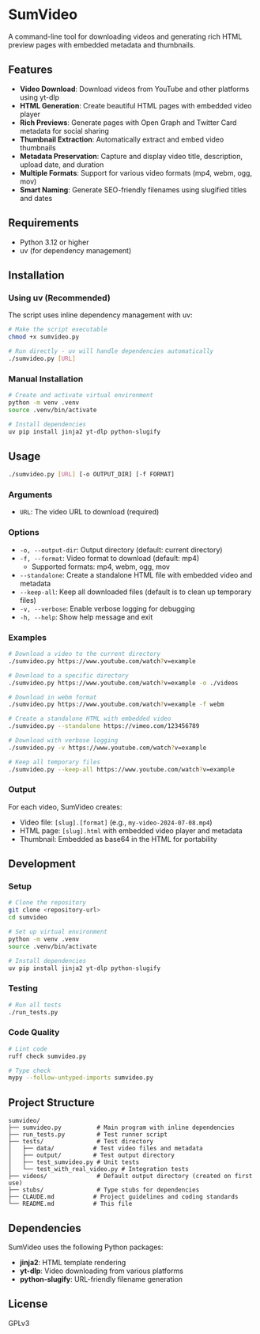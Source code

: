 # SumVideo

A command-line tool for downloading videos and generating rich HTML preview pages with embedded metadata and thumbnails.

## Features

- **Video Download**: Download videos from YouTube and other platforms using yt-dlp
- **HTML Generation**: Create beautiful HTML pages with embedded video player
- **Rich Previews**: Generate pages with Open Graph and Twitter Card metadata for social sharing
- **Thumbnail Extraction**: Automatically extract and embed video thumbnails
- **Metadata Preservation**: Capture and display video title, description, upload date, and duration
- **Multiple Formats**: Support for various video formats (mp4, webm, ogg, mov)
- **Smart Naming**: Generate SEO-friendly filenames using slugified titles and dates

## Requirements

- Python 3.12 or higher
- uv (for dependency management)

## Installation

### Using uv (Recommended)

The script uses inline dependency management with uv:

```bash
# Make the script executable
chmod +x sumvideo.py

# Run directly - uv will handle dependencies automatically
./sumvideo.py [URL]
```

### Manual Installation

```bash
# Create and activate virtual environment
python -m venv .venv
source .venv/bin/activate

# Install dependencies
uv pip install jinja2 yt-dlp python-slugify
```

## Usage

```bash
./sumvideo.py [URL] [-o OUTPUT_DIR] [-f FORMAT]
```

### Arguments

- `URL`: The video URL to download (required)

### Options

- `-o, --output-dir`: Output directory (default: current directory)
- `-f, --format`: Video format to download (default: mp4)
  - Supported formats: mp4, webm, ogg, mov
- `--standalone`: Create a standalone HTML file with embedded video and metadata
- `--keep-all`: Keep all downloaded files (default is to clean up temporary files)
- `-v, --verbose`: Enable verbose logging for debugging
- `-h, --help`: Show help message and exit

### Examples

```bash
# Download a video to the current directory
./sumvideo.py https://www.youtube.com/watch?v=example

# Download to a specific directory
./sumvideo.py https://www.youtube.com/watch?v=example -o ./videos

# Download in webm format
./sumvideo.py https://www.youtube.com/watch?v=example -f webm

# Create a standalone HTML with embedded video
./sumvideo.py --standalone https://vimeo.com/123456789

# Download with verbose logging
./sumvideo.py -v https://www.youtube.com/watch?v=example

# Keep all temporary files
./sumvideo.py --keep-all https://www.youtube.com/watch?v=example
```

### Output

For each video, SumVideo creates:
- Video file: `[slug].[format]` (e.g., `my-video-2024-07-08.mp4`)
- HTML page: `[slug].html` with embedded video player and metadata
- Thumbnail: Embedded as base64 in the HTML for portability

## Development

### Setup

```bash
# Clone the repository
git clone <repository-url>
cd sumvideo

# Set up virtual environment
python -m venv .venv
source .venv/bin/activate

# Install dependencies
uv pip install jinja2 yt-dlp python-slugify
```

### Testing

```bash
# Run all tests
./run_tests.py
```

### Code Quality

```bash
# Lint code
ruff check sumvideo.py

# Type check
mypy --follow-untyped-imports sumvideo.py
```

## Project Structure

```
sumvideo/
├── sumvideo.py          # Main program with inline dependencies
├── run_tests.py         # Test runner script
├── tests/               # Test directory
│   ├── data/           # Test video files and metadata
│   ├── output/         # Test output directory
│   ├── test_sumvideo.py # Unit tests
│   └── test_with_real_video.py # Integration tests
├── videos/              # Default output directory (created on first use)
├── stubs/               # Type stubs for dependencies
├── CLAUDE.md           # Project guidelines and coding standards
└── README.md           # This file
```

## Dependencies

SumVideo uses the following Python packages:
- **jinja2**: HTML template rendering
- **yt-dlp**: Video downloading from various platforms
- **python-slugify**: URL-friendly filename generation

## License

GPLv3
